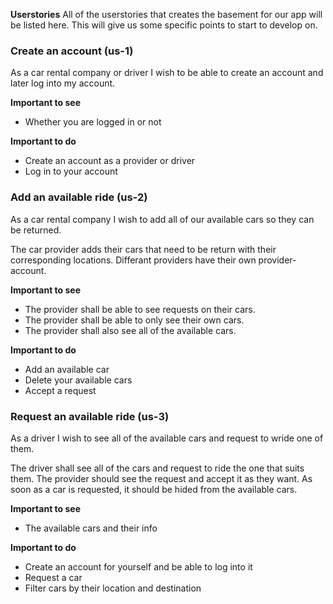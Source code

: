 **Userstories**
All of the userstories that creates the basement for our app will be listed here. This will give us some specific points to start to develop on.

<h3>Create an account (us-1)</h3>

As a car rental company or driver I wish to be able to create an account and later log into my account.


**Important to see**
* Whether you are logged in or not

**Important to do**
* Create an account as a provider or driver
* Log in to your account


<h3> Add an available ride (us-2)</h3>

As a car rental company I wish to add all of our available cars so they can be returned. 

The car provider adds their cars that need to be return with their corresponding locations. Differant providers have their own provider-account.

**Important to see**
* The provider shall be able to see requests on their cars.
* The provider shall be able to only see their own cars.
* The provider shall also see all of the available cars.

**Important to do**
* Add an available car
* Delete your available cars
* Accept a request


<h3> Request an available ride (us-3)</h3>

As a driver I wish to see all of the available cars and request to wride one of them.

The driver shall see all of the cars and request to ride the one that suits them. The provider should see the request and accept it as they want.
As soon as a car is requested, it should be hided from the available cars.

**Important to see**
* The available cars and their info

**Important to do**
* Create an account for yourself and be able to log into it
* Request a car
* Filter cars by their location and destination
